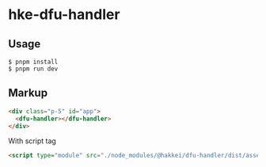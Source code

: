 # hke-dfu-handler

## Usage
```
$ pnpm install
$ pnpm run dev
```

## Markup

```html
<div class="p-5" id="app">
  <dfu-handler></dfu-handler>
</div>
```

With script tag
```html
<script type="module" src="./node_modules/@hakkei/dfu-handler/dist/assets/index.js">
```
